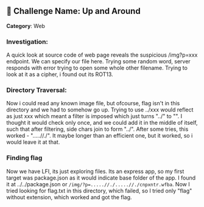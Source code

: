 ## 🎹 Challenge Name: Up and Around
**Category**: Web  


### Investigation:
A quick look at source code of web page reveals the suspicious /img?p=xxx endpoint. We can specify our file here. Trying some random word, server responds with error trying to open some whole other filename. Trying to look at it as a cipher, i found out its ROT13.

### Directory Traversal:
Now i could read any known image file, but ofcourse, flag isn't in this directory and we had to somehow go up. Trying to use ../xxx would reflect as just xxx which meant a filter is imposed which just turns "../" to "". I thought it would check only once, and we could add it in the middle of itself, such that after filtering, side chars join to form "../". After some tries, this worked - ".....//./". It maybe longer than an efficient one, but it worked, so i would leave it at that.

### Finding flag
Now we have LFI, its just exploring files. Its an express app, so my first target was package.json as it would indicate base folder of the app. I found it at ../../package.json or `/img/?p=.....//./.....//./cnpxntr.wfba`. Now I tried looking for flag.txt in this directory, which failed, so I tried only "flag" without extension, which worked and got the flag.
